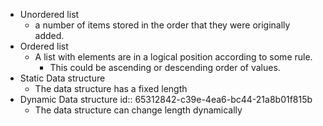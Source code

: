 - Unordered list
	- a number of items stored in the order that they were originally added.
- Ordered list
	- A list with elements are in a logical position according to some rule.
		- This could be ascending or descending order of values.
- Static Data structure
	- The data structure has a fixed length
- Dynamic Data structure
  id:: 65312842-c39e-4ea6-bc44-21a8b01f815b
	- The data structure can change length dynamically